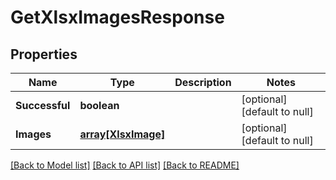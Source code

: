 # GetXlsxImagesResponse

## Properties
Name | Type | Description | Notes
------------ | ------------- | ------------- | -------------
**Successful** | **boolean** |  | [optional] [default to null]
**Images** | [**array[XlsxImage]**](XlsxImage.md) |  | [optional] [default to null]

[[Back to Model list]](../README.md#documentation-for-models) [[Back to API list]](../README.md#documentation-for-api-endpoints) [[Back to README]](../README.md)


